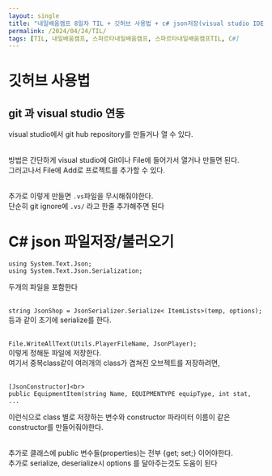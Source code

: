```yaml
---
layout: single
title: "내일배움캠프 8일차 TIL + 깃허브 사용법 + c# json저장(visual studio IDE)"
permalink: /2024/04/24/TIL/
tags: [TIL, 내일배움캠프, 스파르타내일배움캠프, 스파르타내일배움캠프TIL, C#]
---
```


# 깃허브 사용법
## git 과 visual studio 연동
visual studio에서 git hub repository를 만들거나 열 수 있다.<br><br>

방법은 간단하게 visual studio에 Git이나 File에 들어가서 열거나 만들면 된다.<br>
그러고나서 File에 Add로 프로젝트를 추가할 수 있다.<br><br>

추가로 이렇게 만들면 `.vs`파일을 무시해줘야한다.<br>
단순히 git ignore에 `.vs/` 라고 한줄 추가해주면 된다

# C# json 파일저장/불러오기
```
using System.Text.Json;
using System.Text.Json.Serialization;
```
두개의 파일을 포함한다<br><br>

`string JsonShop = JsonSerializer.Serialize< ItemLists>(temp, options); `<br>
등과 같이 초기에 serialize를 한다.<br><br>

`File.WriteAllText(Utils.PlayerFileName, JsonPlayer);`<br>
이렇게 정해둔 파일에 저장한다.<br>
여기서 중복class같이 여러개의 class가 겹쳐진 오브젝트를 저장하려면,<br><br>

```
[JsonConstructor]<br>
public EquipmentItem(string Name, EQUIPMENTYPE equipType, int stat, ...
```
이런식으로 class 별로 저장하는 변수와 constructor 파라미터 이름이 같은 constructor를 만들어줘야한다.<br><br>

추가로 클래스에 public 변수들(properties)는 전부 {get; set;} 이어야한다.<br>
추가로 serialize, deserialize시 options 를 달아주는것도 도움이 된다
